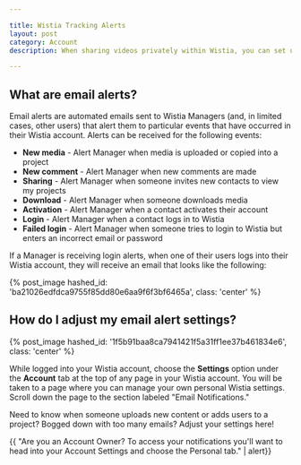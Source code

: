 ```yaml
---

title: Wistia Tracking Alerts
layout: post
category: Account
description: When sharing videos privately within Wistia, you can set up email alerts to stay in the know on how your contacts are navigating through your content. Learn more here!

---
```


## What are email alerts? ##

Email alerts are automated emails sent to Wistia Managers (and, in limited cases, other users) that alert them to particular events that have occurred in their Wistia account.  Alerts can be received for the following events:

*  **New media** - Alert Manager when media is uploaded or copied into a project
*  **New comment** - Alert Manager when new comments are made
*  **Sharing** - Alert Manager when someone invites new contacts to view my projects
*  **Download** - Alert Manager when someone downloads media
*  **Activation** - Alert Manager when a contact activates their account
*  **Login** - Alert Manager when a contact logs in to Wistia
*  **Failed login** - Alert Manager when someone tries to login to Wistia but enters an incorrect email or password

If a Manager is receiving login alerts, when one of their users logs into their Wistia account, they will receive an email that looks like the following:

{% post_image hashed_id: 'ba21026edfdca9755f85dd80e6aa9f6f3bf6465a', class: 'center' %}

## How do I adjust my email alert settings?

{% post_image hashed_id: '1f5b91baa8ca7941421f5a31ff1ee37b461834e6', class: 'center' %}

While logged into your Wistia account, choose the **Settings** option under the **Account** tab at the top of any page in your Wistia account. You will be taken to a page where you can manage your own personal Wistia settings.  Scroll down the page to the section labeled "Email Notifications."

Need to know when someone uploads new content or adds users to a project? Bogged down with too many emails? Adjust your settings here!

{{ "Are you an Account Owner? To access your notifications you'll want to head into your Account Settings and choose the Personal tab." | alert}}
